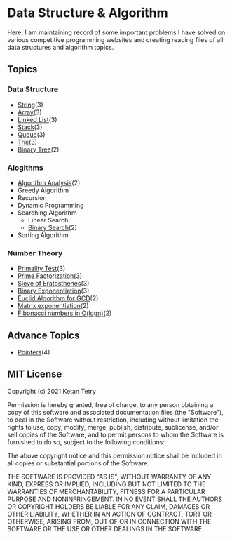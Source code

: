 # Data Structure & Algorithm

Here, I am maintaining record of some important problems I have solved on various competitive programming websites and creating reading files of all data structures and algorithm topics.

## Topics

### Data Structure

- [String](data-structure/string.md)(3)
- [Array](data-structure/array.md)(3)
- [Linked List](data-structure/linked_list.md)(3)
- [Stack](data-structure/stack.md)(3)
- [Queue](data-structure/queue.md)(3)
- [Trie](data-structure/trie.md)(3)
- [Binary Tree](data-structure/binary_tree.md)(2)

### Alogithms

- [Algorithm Analysis](algorithm/algorithm_analysis.md)(2)
- Greedy Algorithm
- Recursion
- Dynamic Programming
- Searching Algorithm
    - Linear Search
    - [Binary Search](algorithm/binary_search.md)(2)
- Sorting Algorithm

### Number Theory

- [Primality Test](number-theory/primality_test.md)(3)
- [Prime Factorization](number-theory/prime_factorization.md)(3)
- [Sieve of Eratosthenes](number-theory/primality_test.md)(3)
- [Binary Exponentiation](number-theory/binary_exponentiation.md)(3)
- [Euclid Algorithm for GCD](number-theory/euclid_algorithm.md)(2)
- [Matrix exponentiation](number-theory/matrix_exponentiation.md)(2)
- [Fibonacci numbers in O(logn)](number-theory/fibonacci_numbers.md)(2)

## Advance Topics

- [Pointers](other/pointers.md)(4)

## MIT License

Copyright (c) 2021 Ketan Tetry

Permission is hereby granted, free of charge, to any person obtaining a copy
of this software and associated documentation files (the "Software"), to deal
in the Software without restriction, including without limitation the rights
to use, copy, modify, merge, publish, distribute, sublicense, and/or sell
copies of the Software, and to permit persons to whom the Software is
furnished to do so, subject to the following conditions:

The above copyright notice and this permission notice shall be included in all
copies or substantial portions of the Software.

THE SOFTWARE IS PROVIDED "AS IS", WITHOUT WARRANTY OF ANY KIND, EXPRESS OR
IMPLIED, INCLUDING BUT NOT LIMITED TO THE WARRANTIES OF MERCHANTABILITY,
FITNESS FOR A PARTICULAR PURPOSE AND NONINFRINGEMENT. IN NO EVENT SHALL THE
AUTHORS OR COPYRIGHT HOLDERS BE LIABLE FOR ANY CLAIM, DAMAGES OR OTHER
LIABILITY, WHETHER IN AN ACTION OF CONTRACT, TORT OR OTHERWISE, ARISING FROM,
OUT OF OR IN CONNECTION WITH THE SOFTWARE OR THE USE OR OTHER DEALINGS IN THE
SOFTWARE.
